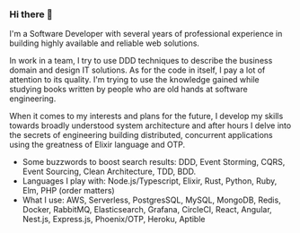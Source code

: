 ### Hi there 👋

I'm a Software Developer with several years of professional experience in building highly available and reliable web solutions.

In work in a team, I try to use DDD techniques to describe the business domain and design IT solutions. As for the code in itself, I pay a lot of attention to its quality. I'm trying to use the knowledge gained while studying books written by people who are old hands at software engineering.

When it comes to my interests and plans for the future, I develop my skills towards broadly understood system architecture and after hours I delve into the secrets of engineering building distributed, concurrent applications using the greatness of Elixir language and OTP.

- Some buzzwords to boost search results: DDD, Event Storming, CQRS, Event Sourcing, Clean Architecture, TDD, BDD.
- Languages I play with: Node.js/Typescript, Elixir, Rust, Python, Ruby, Elm, PHP (order matters)
- What I use: AWS, Serverless, PostgresSQL, MySQL, MongoDB, Redis, Docker, RabbitMQ, Elasticsearch, Grafana, CircleCI, React, Angular, Nest.js, Express.js, Phoenix/OTP, Heroku, Aptible

